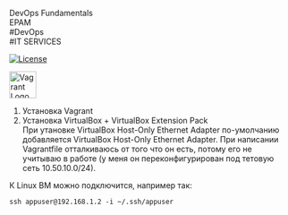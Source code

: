 DevOps Fundamentals<br>
EPAM<br>
#DevOps<br>
#IT SERVICES

[![License](https://img.shields.io/badge/license-MIT%20License-brightgreen.svg)](https://opensource.org/licenses/MIT)

<img
src="https://cdn.imgbin.com/11/20/3/imgbin-vagrant-hashicorp-virtual-machine-software-developer-installation-vagrant-ywTTwLKhjrGBxXiPdJNgpkc9D.jpg"
height=48 width=48 alt="Vagrant Logo" />

1. Установка Vagrant<br>
2. Установка VirtualBox + VirtualBox Extension Pack<br>
При утановке VirtualBox Host-Only Ethernet Adapter по-умолчанию добавляется VirtualBox Host-Only Ethernet Adapter. При написании Vagrantfile отталкиваюсь от того что он есть, потому его не учитываю в работе (у меня он переконфигурирован под тетовую сеть 10.50.10.0/24).

К Linux ВМ можно подключится, например так:
```
ssh appuser@192.168.1.2 -i ~/.ssh/appuser
```